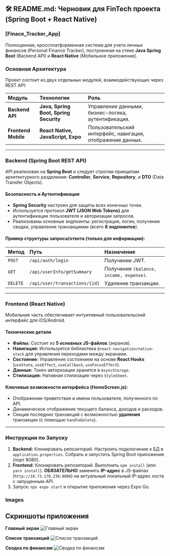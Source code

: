 ## 🛠️ README.md: Черновик для FinTech проекта (Spring Boot + React Native)

### **[Finace_Tracker_App]**

Полноценная, кроссплатформенная система для учета личных финансов (Personal Finance Tracker), построенная на стеке **Java Spring Boot** (Backend API) и **React Native** (Мобильное приложение).

###  Основная Архитектура

Проект состоит из двух отдельных модулей, взаимодействующих через REST API:

| Модуль | Технологии | Роль |
| :--- | :--- | :--- |
| **Backend API** | **Java, Spring Boot, Spring Security** | Управление данными, бизнес-логика, аутентификация. |
| **Frontend Mobile** | **React Native, JavaScript, Expo** | Пользовательский интерфейс, навигация, отображение данных. |

---

###  Backend (Spring Boot REST API)

API реализован на **Spring Boot** и следует строгим принципам архитектурного разделения: **Controller**, **Service**, **Repository**, и **DTO** (Data Transfer Objects).

####  Безопасность и Аутентификация

* **Spring Security** настроен для защиты всех конечных точек.
* Используется протокол **JWT (JSON Web Tokens)** для аутентификации пользователя и авторизации запросов.
* Реализованы основные эндпоинты: регистрация, логин, получение сводки, управление транзакциями (всего **8 эндпоинтов**).

#### Пример структуры запроса/ответа (только для информации):

| Метод | Путь | Назначение |
| :--- | :--- | :--- |
| `POST` | `/api/auth/login` | Получение JWT. |
| `GET` | `/api/userInfo/getSummary` | Получение `(balance, income, expense)`. |
| `DELETE` | `/api/user/transactions/{id}` | Удаление транзакции. |

---

###  Frontend (React Native)

Мобильная часть обеспечивает интуитивный пользовательский интерфейс для iOS/Android.

####  Технические детали

* **Файлы:** Состоит из **5 основных JS-файлов** (экранов).
* **Навигация:** Используется библиотека `@react-navigation/native-stack` для управления переходами между экранами.
* **Состояние:** Управление состоянием на основе **React Hooks** (`useState`, `useEffect`, `useCallback`, `useFocusEffect`).
* **Данные:** Токен авторизации хранится в `AsyncStorage`.
* **Стилизация:** Нативная стилизация через `StyleSheet`.

#### Ключевые возможности интерфейса (HomeScreen.js):

* Отображение приветствия и имени пользователя, полученного по API.
* Динамическое отображение текущего баланса, доходов и расходов.
* Секция последних транзакций с возможностью **удаления** транзакции (с помощью `handleDelete`).

---

###  Инструкции по Запуску

1.  **Backend:** Клонировать репозиторий. Настроить подключение к БД в `application.properties`. Собрать и запустить Spring Boot приложение (порт 8080).
2.  **Frontend:** Клонировать репозиторий. Выполнить `npm install` (или `yarn install`). **ОБЯЗАТЕЛЬНО** заменить **IP-адрес** в JS-файлах (`http://10.73.170.236:8080`) на актуальный локальный IP-адрес хоста с запущенным API.
3.  Запуск: `npx expo start` и открытие приложения через Expo Go.

 ###  Images
 ## Скриншоты приложения

**Главный экран**
![Главный экран](images/home_screen.png)

**Список транзакций**
![Список транзакций](images/transaction_list.png)

**Сводка по финансам**
![Сводка по финансам](images/summary_screen.png)

